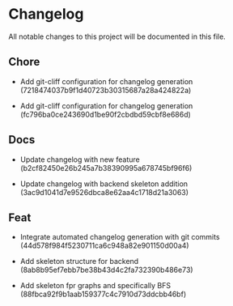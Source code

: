 # Changelog

All notable changes to this project will be documented in this file.

## Chore


- Add git-cliff configuration for changelog generation (7218474037b9f1d40723b30315687a28a424822a)

- Add git-cliff configuration for changelog generation (fc796ba0ce243690d1be90f2cbdbd59cbf8e686d)


## Docs


- Update changelog with new feature (b2cf82450e26b245a7b38390995a678745bf96f6)

- Update changelog with backend skeleton addition (3ac9d1041d7e9526dbca8e62aa4c1718d21a3063)


## Feat


- Integrate automated changelog generation with git commits (44d578f984f5230711ca6c948a82e901150d00a4)

- Add skeleton structure for backend (8ab8b95ef7ebb7be38b43d4c2fa732390b486e73)

- Add skeleton fpr graphs and specifically BFS (88fbca92f9b1aab159377c4c7910d73ddcbb46bf)


